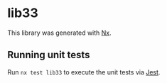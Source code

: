 # lib33

This library was generated with [Nx](https://nx.dev).

## Running unit tests

Run `nx test lib33` to execute the unit tests via [Jest](https://jestjs.io).
